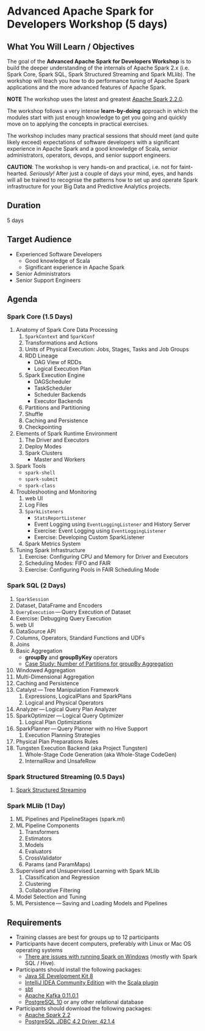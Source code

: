 # Advanced Apache Spark for Developers Workshop (5 days)

## What You Will Learn / Objectives

The goal of the **Advanced Apache Spark for Developers Workshop** is to build the deeper understanding of the internals of Apache Spark 2.x (i.e. Spark Core, Spark SQL, Spark Structured Streaming and Spark MLlib). The workshop will teach you how to do performance tuning of Apache Spark applications and the more advanced features of Apache Spark.

**NOTE** The workshop uses the latest and greatest [Apache Spark 2.2.0](http://spark.apache.org/releases/spark-release-2-2-0.html).

The workshop follows a very intense **learn-by-doing** approach in which the modules start with just enough knowledge to get you going and quickly move on to applying the concepts in practical exercises.

The workshop includes many practical sessions that should meet (and quite likely exceed) expectations of software developers with a significant experience in Apache Spark and a good knowledge of Scala, senior administrators, operators, devops, and senior support engineers.

**CAUTION**: The workshop is very hands-on and practical, i.e. not for faint-hearted. _Seriously!_ After just a couple of days your mind, eyes, and hands will all be trained to recognise the patterns how to set up and operate Spark infrastructure for your Big Data and Predictive Analytics projects.

## Duration

5 days

## Target Audience

* Experienced Software Developers
  * Good knowledge of Scala
  * Significant experience in Apache Spark
* Senior Administrators
* Senior Support Engineers

## Agenda

### Spark Core (1.5 Days)

1. Anatomy of Spark Core Data Processing
    1. `SparkContext` and `SparkConf`
    1. Transformations and Actions
    1. Units of Physical Execution: Jobs, Stages, Tasks and Job Groups
    1. RDD Lineage
        * DAG View of RDDs
        * Logical Execution Plan
    1. Spark Execution Engine
        * DAGScheduler
        * TaskScheduler
        * Scheduler Backends
        * Executor Backends
    1. Partitions and Partitioning
    1. Shuffle
    1. Caching and Persistence
    1. Checkpointing
1. Elements of Spark Runtime Environment
    1. The Driver and Executors
    1. Deploy Modes
    1. Spark Clusters
        * Master and Workers
1. Spark Tools
    * `spark-shell`
    * `spark-submit`
    * `spark-class`
1. Troubleshooting and Monitoring
    1. web UI
    1. Log Files
    1. `SparkListeners`
        * `StatsReportListener`
        * Event Logging using `EventLoggingListener` and History Server
        * Exercise: Event Logging using `EventLoggingListener`
        * Exercise: Developing Custom SparkListener
    1. Spark Metrics System
1. Tuning Spark Infrastructure
    1. Exercise: Configuring CPU and Memory for Driver and Executors
    1. Scheduling Modes: FIFO and FAIR
    1. Exercise: Configuring Pools in FAIR Scheduling Mode

### Spark SQL (2 Days)

1. `SparkSession`
1. Dataset, DataFrame and Encoders
1. `QueryExecution` — Query Execution of Dataset
1. Exercise: Debugging Query Execution
1. web UI
1. DataSource API
1. Columns, Operators, Standard Functions and UDFs
1. Joins
1. Basic Aggregation
    * **groupBy** and **groupByKey** operators
    * [Case Study: Number of Partitions for groupBy Aggregation](https://jaceklaskowski.gitbooks.io/mastering-apache-spark/spark-sql-performance-tuning-groupBy-aggregation.html)
1. Windowed Aggregation
1. Multi-Dimensional Aggregation
1. Caching and Persistence
1. Catalyst — Tree Manipulation Framework
    1. Expressions, LogicalPlans and SparkPlans
    1. Logical and Physical Operators
1. Analyzer — Logical Query Plan Analyzer
1. SparkOptimizer — Logical Query Optimizer
    1. Logical Plan Optimizations
1. SparkPlanner — Query Planner with no Hive Support
    1. Execution Planning Strategies
1. Physical Plan Preparations Rules
1. Tungsten Execution Backend (aka Project Tungsten)
    1. Whole-Stage Code Generation (aka Whole-Stage CodeGen)
    1. InternalRow and UnsafeRow

### Spark Structured Streaming (0.5 Days)

1. [Spark Structured Streaming](../spark-structured-streaming-workshop.md)

### Spark MLlib (1 Day)

1. ML Pipelines and PipelineStages (spark.ml)
1. ML Pipeline Components
    1. Transformers
    1. Estimators
    1. Models
    1. Evaluators
    1. CrossValidator
    1. Params (and ParamMaps)
1. Supervised and Unsupervised Learning with Spark MLlib
    1. Classification and Regression
    1. Clustering
    1. Collaborative Filtering
1. Model Selection and Tuning
1. ML Persistence — Saving and Loading Models and Pipelines

## Requirements

* Training classes are best for groups up to 12 participants
* Participants have decent computers, preferably with Linux or Mac OS operating systems
  * [There are issues with running Spark on Windows](https://jaceklaskowski.gitbooks.io/mastering-apache-spark/content/spark-tips-and-tricks-running-spark-windows.html) (mostly with Spark SQL / Hive).
* Participants should install the following packages:
  * [Java SE Development Kit 8](http://www.oracle.com/technetwork/java/javase/downloads/jdk8-downloads-2133151.html)
  * [IntelliJ IDEA Community Edition](https://www.jetbrains.com/idea/download/) with the [Scala plugin](https://www.jetbrains.com/help/idea/creating-and-running-your-scala-application.html)
  * [sbt](http://www.scala-sbt.org/download.html)
  * [Apache Kafka 0.11.0.1](http://kafka.apache.org/downloads)
  * [PostgreSQL 10](http://www.postgresql.org/download/) or any other relational database
* Participants should download the following packages:
  * [Apache Spark 2.2](http://spark.apache.org/downloads.html)
  * [PostgreSQL JDBC 4.2 Driver, 42.1.4](https://jdbc.postgresql.org/download.html)
